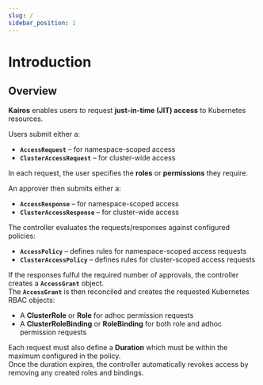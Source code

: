 ```yaml
---
slug: /
sidebar_position: 1
---
```


# Introduction

## Overview

**Kairos** enables users to request **just-in-time (JIT) access** to Kubernetes resources.

Users submit either a:

- **`AccessRequest`** – for namespace-scoped access  
- **`ClusterAccessRequest`** – for cluster-wide access  

In each request, the user specifies the **roles** or **permissions** they require.  

An approver then submits either a:  

- **`AccessResponse`** – for namespace-scoped access  
- **`ClusterAccessResponse`** – for cluster-wide access

The controller evaluates the requests/responses against configured policies:

- **`AccessPolicy`** – defines rules for namespace-scoped access requests  
- **`ClusterAccessPolicy`** – defines rules for cluster-scoped access requests

If the responses fulful the required number of approvals, the controller creates a **`AccessGrant`** object.  
The **`AccessGrant`** is then reconciled and creates the requested Kubernetes RBAC objects:

- A **ClusterRole** or **Role** for adhoc permission requests
- A **ClusterRoleBinding** or **RoleBinding** for both role and adhoc permission requests

Each request must also define a **Duration** which must be within the maximum configured in the policy.  
Once the duration expires, the controller automatically revokes access by removing any created roles and bindings.
